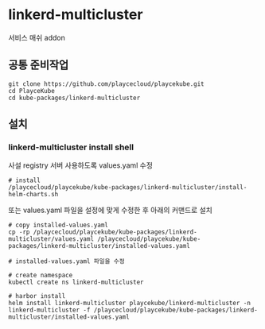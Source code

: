 # linkerd-multicluster

서비스 매쉬 addon

## 공통 준비작업

```ShellSession
git clone https://github.com/playcecloud/playcekube.git
cd PlayceKube
cd kube-packages/linkerd-multicluster
```

## 설치

### linkerd-multicluster install shell

사설 registry 서버 사용하도록 values.yaml 수정

```ShellSession
# install
/playcecloud/playcekube/kube-packages/linkerd-multicluster/install-helm-charts.sh
```

또는 values.yaml 파일을 설정에 맞게 수정한 후 아래의 커맨드로 설치

```ShellSession
# copy installed-values.yaml
cp -rp /playcecloud/playcekube/kube-packages/linkerd-multicluster/values.yaml /playcecloud/playcekube/kube-packages/linkerd-multicluster/installed-values.yaml

# installed-values.yaml 파일을 수정

# create namespace
kubectl create ns linkerd-multicluster

# harbor install
helm install linkerd-multicluster playcekube/linkerd-multicluster -n linkerd-multicluster -f /playcecloud/playcekube/kube-packages/linkerd-multicluster/installed-values.yaml
```

